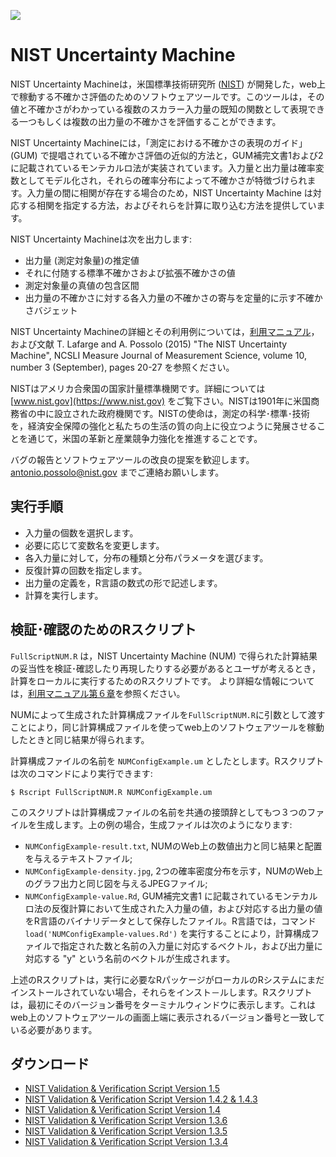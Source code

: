 ![](https://nccoe.nist.gov/sites/all/themes/custom/nccoe2x/asset/img/NIST_logo.svg)

# NIST Uncertainty Machine


NIST Uncertainty Machineは，米国標準技術研究所 ([NIST](https://www.nist.gov)) が開発した，web上で稼動する不確かさ評価のためのソフトウェアツールです。このツールは，その値と不確かさがわかっている複数のスカラー入力量の既知の関数として表現できる一つもしくは複数の出力量の不確かさを評価することができます。


NIST Uncertainty Machineには，「測定における不確かさの表現のガイド」 (GUM) で提唱されている不確かさ評価の近似的方法と，GUM補完文書1および2に記載されているモンテカルロ法が実装されています。入力量と出力量は確率変数としてモデル化され，それらの確率分布によって不確かさが特徴づけられます。入力量の間に相関が存在する場合のため，NIST Uncertainty Machine は対応する相関を指定する方法，およびそれらを計算に取り込む方法を提供しています。


NIST Uncertainty Machineは次を出力します:

 * 出力量 (測定対象量)の推定値
 * それに付随する標準不確かさおよび拡張不確かさの値
 * 測定対象量の真値の包含区間
 * 出力量の不確かさに対する各入力量の不確かさの寄与を定量的に示す不確かさバジェット

 NIST Uncertainty Machineの詳細とその利用例については，[利用マニュアル](./NISTUncertaintyMachine-UserManual.pdf)，および文献 T. Lafarge and A. Possolo (2015) "The NIST Uncertainty Machine", NCSLI Measure Journal of Measurement Science, volume 10, number 3 (September), pages 20-27 を参照ください。


 NISTはアメリカ合衆国の国家計量標準機関です。詳細については [www.nist.gov](https://www.nist.gov) をご覧下さい。NISTは1901年に米国商務省の中に設立された政府機関です。NISTの使命は，測定の科学･標準･技術を，経済安全保障の強化と私たちの生活の質の向上に役立つように発展させることを通じて，米国の革新と産業競争力強化を推進することです。


 バグの報告とソフトウェアツールの改良の提案を歓迎します。 [antonio.possolo@nist.gov](mailto:antonio.possolo@nist.gov) までご連絡お願いします。




## 実行手順

 * 入力量の個数を選択します。
 * 必要に応じて変数名を変更します。
 * 各入力量に対して，分布の種類と分布パラメータを選びます。
 * 反復計算の回数を指定します。
 * 出力量の定義を，R言語の数式の形で記述します。
 * 計算を実行します。

## 検証･確認のためのRスクリプト


`FullScriptNUM.R` は，NIST Uncertainty Machine (NUM) で得られた計算結果の妥当性を検証･確認したり再現したりする必要があるとユーザが考えるとき，計算をローカルに実行するためのRスクリプトです。
より詳細な情報については，[利用マニュアル第６章]("./NISTUncertaintyMachine-UserManual.pdf#page=17")を参照ください。


NUMによって生成された計算構成ファイルを`FullScriptNUM.R`に引数として渡すことにより，同じ計算構成ファイルを使ってweb上のソフトウェアツールを稼動したときと同じ結果が得られます。

計算構成ファイルの名前を `NUMConfigExample.um` としたとします。Rスクリプトは次のコマンドにより実行できます:

`$ Rscript FullScriptNUM.R NUMConfigExample.um`



このスクリプトは計算構成ファイルの名前を共通の接頭辞としてもつ３つのファイルを生成します。上の例の場合，生成ファイルは次のようになります:

* `NUMConfigExample-result.txt`, NUMのWeb上の数値出力と同じ結果と配置を与えるテキストファイル;
* `NUMConfigExample-density.jpg`, 2つの確率密度分布を示す，NUMのWeb上のグラフ出力と同じ図を与えるJPEGファイル;
* `NUMConfigExample-value.Rd`, GUM補完文書1 に記載されているモンテカルロ法の反復計算において生成された入力量の値，および対応する出力量の値をR言語のバイナリデータとして保存したファイル。R言語では，コマンド `load('NUMConfigExample-values.Rd')` を実行することにより，計算構成ファイルで指定された数と名前の入力量に対応するベクトル，および出力量に対応する "y" という名前のベクトルが生成されます。



上述のRスクリプトは，実行に必要なRパッケージがローカルのRシステムにまだインストールされていない場合，それらをインスト－ルします。Rスクリプトは，最初にそのバージョン番号をターミナルウィンドウに表示します。これはweb上のソフトウェアツールの画面上端に表示されるバージョン番号と一致している必要があります。

## ダウンロード
  *   [NIST Validation & Verification Script Version 1.5](./FullScriptNUM/FullScriptNUM_1.5.R)
  *   [NIST Validation & Verification Script Version 1.4.2 & 1.4.3](./FullScriptNUM/FullScriptNUM_1.4.2.R)
  *   [NIST Validation & Verification Script Version 1.4](https://uncertainty.nist.gov/FullScriptNUM/FullScriptNUM_1.4.R)
  *   [NIST Validation & Verification Script Version 1.3.6](https://uncertainty.nist.gov/FullScriptNUM/FullScriptNUM_1.3.6.R)
  *   [NIST Validation & Verification Script Version 1.3.5](https://uncertainty.nist.gov/FullScriptNUM/FullScriptNUM_1.3.5.R)
  *   [NIST Validation & Verification Script Version 1.3.4](https://uncertainty.nist.gov/FullScriptNUM/FullScriptNUM_1.3.4.R)

